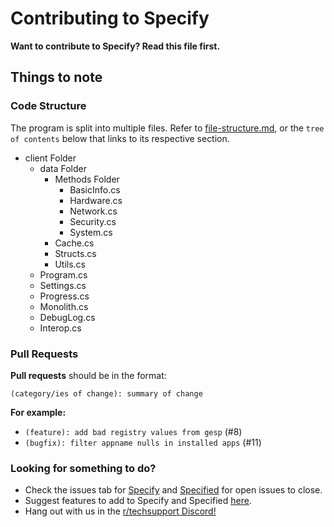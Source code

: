 # Contributing to Specify

**Want to contribute to Specify? Read this file first.**

## Things to note

### Code Structure

The program is split into multiple files. Refer to [file-structure.md](/docs/file-structure.md), or the `tree of contents` below that links to its respective section.

- client Folder
    - data Folder
        - Methods Folder
            - BasicInfo.cs
            - Hardware.cs
            - Network.cs
            - Security.cs
            - System.cs
        - Cache.cs
        - Structs.cs
        - Utils.cs
    - Program.cs
    - Settings.cs
    - Progress.cs
    - Monolith.cs
    - DebugLog.cs
    - Interop.cs

### Pull Requests
**Pull requests** should be in the format: 

`(category/ies of change): summary of change`

**For example:**
- `(feature): add bad registry values from gesp` (#8)
- `(bugfix): filter appname nulls in installed apps` (#11)

### Looking for something to do?
- Check the issues tab for [Specify](github.com/Spec-ify/specify/issues) and [Specified](github.com/Spec-ify/specified/issues/) for open issues to close.
- Suggest features to add to Specify and Specified [here](docs.google.com/forms/d/e/1FAIpQLScJBKtoi_ZV_PvK37nGaiYThpwc5TKVVfFFZtMLlgCUg8k7fg/viewform).
- Hang out with us in the [r/techsupport Discord!](rtech.support/discord)
